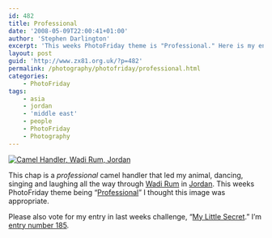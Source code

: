 ```yaml
---
id: 482
title: Professional
date: '2008-05-09T22:00:41+01:00'
author: 'Stephen Darlington'
excerpt: 'This weeks PhotoFriday theme is "Professional." Here is my entry.'
layout: post
guid: 'http://www.zx81.org.uk/?p=482'
permalink: /photography/photofriday/professional.html
categories:
    - PhotoFriday
tags:
    - asia
    - jordan
    - 'middle east'
    - people
    - PhotoFriday
    - Photography
---
```


[![Camel Handler, Wadi Rum, Jordan](https://i0.wp.com/farm4.staticflickr.com/3782/10817484206_b095e18f05.jpg?resize=333%2C500)](http://www.flickr.com/photos/stephendarlington/10817484206/ "Camel Handler, Wadi Rum, Jordan by stephendarlington, on Flickr")

This chap is a *professional* camel handler that led my animal, dancing, singing and laughing all the way through [Wadi Rum](/travel/jordan-wadi-rum.html) in [Jordan](/travel/jordan-and-egypt.html). This weeks PhotoFriday theme being “[Professional](http://www.photofriday.com/archives/challenge/000771.php)” I thought this image was appropriate.

Please also vote for my entry in last weeks challenge, “[My Little Secret](/photography/photofriday/my-little-secret.html).” I’m [entry number 185](http://www.photofriday.com/linkviewer.php?id=769).